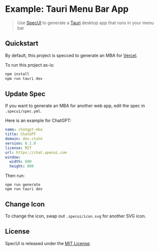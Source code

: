 # Example: Tauri Menu Bar App

> Use [SpecUI](https://specui.org) to generate a [Tauri](https://tauri.app) desktop app that runs in your menu bar

## Quickstart

By default, this project is specced to generate an MBA for [Vercel](https://vercel.com/dashboard).

To run this project as-is:

```sh
npm install
npm run tauri dev
```

## Update Spec

If you want to generate an MBA for another web app, edit the spec in `.specui/spec.yml`.

Here is an example for ChatGPT:

```yaml
name: chatgpt-mba
title: ChatGPT
domain: dev.ctate
version: 0.1.0
license: MIT
url: https://chat.openai.com
window:
  width: 600
  height: 800
```

Then run:

```
npm run generate
npm run tauri dev
```

## Change Icon

To change the icon, swap out `.specui/icon.svg` for another SVG icon.

## License

SpecUI is released under the [MIT License](https://github.com/specui/specui/blob/main/LICENSE).

